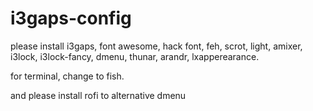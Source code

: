
# i3gaps-config

please install i3gaps, font awesome, hack font, feh, scrot, light, amixer, i3lock, i3lock-fancy, dmenu, thunar, arandr, lxapperearance.

for terminal, change to fish.

and please install rofi to alternative dmenu 
